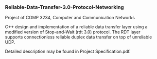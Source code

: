 ### Reliable-Data-Transfer-3.0-Protocol-Networking
Project of COMP 3234, Computer and Communication Networks  

C++ design and implementation of a reliable data transfer layer using a modified version of Stop-and-Wait (rdt 3.0) protocol. The RDT layer supports connectionless reliable duplex data transfer on top of unreliable UDP.   

Detailed description may be found in Project Specification.pdf.  
